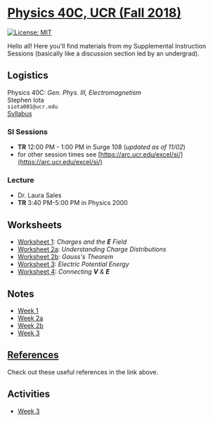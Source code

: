 # [Physics 40C, UCR (Fall 2018)](https://stepheniota.github.io/physics-40c-f18)

[![License: MIT](https://img.shields.io/badge/License-MIT-yellow.svg)](https://opensource.org/licenses/MIT)

Hello all! Here you'll find materials from my Supplemental Instruction Sessions (basically like a discussion section led by an undergrad).

## Logistics

Physics 40C:
*Gen. Phys. III, Electromagnetism*<br/>
Stephen Iota<br/>
`siota001@ucr.edu`<br/>
[Syllabus](https://github.com/stepheniota/physics-40c-f18/blob/master/syllabus/2018f-p40c-SI-syllabus.pdf)

### SI Sessions

- **TR** 12:00 PM - 1:00 PM in Surge 108 (*updated as of 11/02*)
- for other session times see [https://arc.ucr.edu/excel/si/](https://arc.ucr.edu/excel/si/)

### Lecture
- Dr. Laura Sales
- **TR** 3:40 PM-5:00 PM in Physics 2000

## Worksheets
- [Worksheet 1](https://github.com/stepheniota/physics-40c-f18/blob/master/Worksheets/P40C_F18_Worksheet1.pdf): *Charges and the **E** Field*
- [Worksheet 2a](https://github.com/stepheniota/physics-40c-f18/blob/master/Worksheets/P40C_F18_Worksheet2a.pdf): *Understanding Charge Distributions*
- [Worksheet 2b](https://github.com/stepheniota/physics-40c-f18/blob/master/Worksheets/P40C_F18_Worksheet2b.pdf):
*Gauss's Theorem*
- [Worksheet 3](https://github.com/stepheniota/physics-40c-f18/blob/master/Worksheets/P40C_F18_Worksheet3.pdf):
*Electric Potential Energy*
- [Worksheet 4](https://github.com/stepheniota/physics-40c-f18/blob/master/Worksheets/P40C_F18_Worksheet4.pdf):
*Connecting **V** & **E***

## Notes
- [Week 1](https://github.com/stepheniota/physics-40c-f18/blob/master/Notes/Week1.pdf)
- [Week 2a](https://github.com/stepheniota/physics-40c-f18/blob/master/Notes/Week2a.pdf)
- [Week 2b](https://github.com/stepheniota/physics-40c-f18/blob/master/Notes/Week2b.pdf)
- [Week 3](https://github.com/stepheniota/physics-40c-f18/blob/master/Notes/Week3.pdf)


## [References](https://github.com/stepheniota/physics-40c-f18/blob/master/references.md)

Check out these useful references in the link above.

## Activities
- [Week 3](https://github.com/stepheniota/physics-40c-f18/blob/master/activities/Week3.md)
